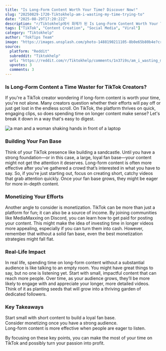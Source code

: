 ```yaml
---
title: "Is Long-Form Content Worth Your Time? Discover Now!"
slug: "20250829-1720-Tiktokhelp-am-i-wasting-my-time-trying-to"
date: "2025-08-29T17:20:22Z"
description: "r/Tiktokhelp에서 화제가 된 Is Long-Form Content Worth Your Time? Discover Now!에 대한 깊이 있는 분석과 인사이트"
tags: ["TikTok", "Content Creation", "Social Media", "Viral"]
category: "Tiktokhelp"
author: "TokTips Team"
image: "https://images.unsplash.com/photo-1488190211105-8b0e65b80b4e?crop=entropy&cs=tinysrgb&fit=max&fm=jpg&ixid=M3w3OTU0NDF8MHwxfHNlYXJjaHw3fHxjb250ZW50fGVufDF8MHx8fDE3NTY0ODgwMTJ8MA&ixlib=rb-4.1.0&q=80&w=1080"
source:
  platform: "Reddit"
  subreddit: "Tiktokhelp"
  url: "https://reddit.com/r/Tiktokhelp/comments/1n37i9s/am_i_wasting_my_time_trying_to_put_out_longform/"
  upvotes: 3
  comments: 3
---
```


### Is Long-Form Content a Time Waster for TikTok Creators?

If you're a TikTok creator wondering if long-form content is worth your time, you're not alone. Many creators question whether their efforts will pay off or just get lost in the endless scroll. On TikTok, the platform thrives on quick, engaging clips, so does spending time on longer content make sense? Let's break it down in a way that's easy to digest.

![a man and a woman shaking hands in front of a laptop](https://images.unsplash.com/photo-1686771416282-3888ddaf249b?crop=entropy&cs=tinysrgb&fit=max&fm=jpg&ixid=M3w3OTU0NDF8MHwxfHNlYXJjaHw4fHxidXNpbmVzcyUyMG1lZXRpbmd8ZW58MXwwfHx8MTc1NjQ4ODAxM3ww&ixlib=rb-4.1.0&q=80&w=1080)

### Building Your Fan Base

Think of your TikTok presence like building a sandcastle. Until you have a strong foundation—or in this case, a large, loyal fan base—your content might not get the attention it deserves. Long-form content is often more effective after you've gathered a crowd that’s interested in what you have to say. So, if you're just starting out, focus on creating short, catchy videos that grab attention quickly. Once your fan base grows, they might be eager for more in-depth content.

### Monetizing Your Efforts

Another angle to consider is monetization. TikTok can be more than just a platform for fun; it can also be a source of income. By joining communities like MediaMaxxing on Discord, you can learn how to get paid for posting your content. This might make the idea of investing time in longer videos more appealing, especially if you can turn them into cash. However, remember that without a solid fan base, even the best monetization strategies might fall flat.

### Real-Life Impact

In real life, spending time on long-form content without a substantial audience is like talking to an empty room. You might have great things to say, but no one is listening yet. Start with small, impactful content that can reach more people. Over time, as your audience grows, they’ll be more likely to engage with and appreciate your longer, more detailed videos. Think of it as planting seeds that will grow into a thriving garden of dedicated followers.

### Key Takeaways

Start small with short content to build a loyal fan base.  
Consider monetizing once you have a strong audience.  
Long-form content is more effective when people are eager to listen.

By focusing on these key points, you can make the most of your time on TikTok and possibly turn your passion into profit.